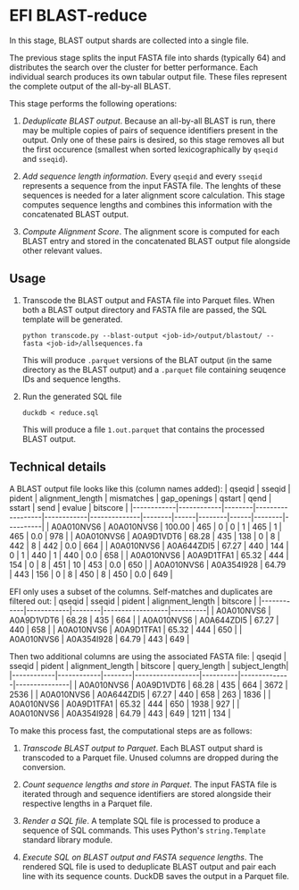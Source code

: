 # EFI BLAST-reduce
In this stage, BLAST output shards are collected into a single file. 

The previous stage splits the input FASTA file into shards (typically 64) and
distributes the search over the cluster for better performance. Each individual
search produces its own tabular output file. These files represent the complete
output of the all-by-all BLAST.

This stage performs the following operations:
1. *Deduplicate BLAST output*. Because an all-by-all BLAST is run, there may be
   multiple copies of pairs of sequence identifiers present in the output. Only
   one of these pairs is desired, so this stage removes all but the first
   occurence (smallest when sorted lexicographically by `qseqid` and `sseqid`).

2. *Add sequence length information*. Every `qseqid` and every `sseqid`
   represents a sequence from the input FASTA file. The lenghts of these
   sequences is needed for a later alignment score calculation. This stage
   computes sequence lengths and combines this information with the concatenated
   BLAST output.

3. *Compute Alignment Score*. The alignment score is computed for each BLAST
   entry and stored in the concatenated BLAST output file alongside other
   relevant values.

## Usage
1. Transcode the BLAST output and FASTA file into Parquet files. When both a
   BLAST output directory and FASTA file are passed, the SQL template will be
   generated.
   ```
   python transcode.py --blast-output <job-id>/output/blastout/ --fasta <job-id>/allsequences.fa
   ```
   This will produce `.parquet` versions of the BLAT output (in the same directory as the BLAST output) and a `.parquet` file containing seuqence IDs and sequence lengths.

2. Run the generated SQL file
   ```
   duckdb < reduce.sql
   ```
   This will produce a file `1.out.parquet` that contains the processed BLAST output.

## Technical details

A BLAST output file looks like this (column names added):
| qseqid     | sseqid     | pident | alignment_length | mismatches | gap_openings | qstart | qend | sstart | send | evalue | bitscore |
|------------|------------|--------|------------------|------------|--------------|--------|------|--------|------|--------|----------|
| A0A010NVS6 | A0A010NVS6 | 100.00 | 465              | 0          | 0            | 1      | 465  | 1      | 465  | 0.0    | 978      |
| A0A010NVS6 | A0A9D1VDT6 | 68.28  | 435              | 138        | 0            | 8      | 442  | 8      | 442  | 0.0    | 664      |
| A0A010NVS6 | A0A644ZDI5 | 67.27  | 440              | 144        | 0            | 1      | 440  | 1      | 440  | 0.0    | 658      |
| A0A010NVS6 | A0A9D1TFA1 | 65.32  | 444              | 154        | 0            | 8      | 451  | 10     | 453  | 0.0    | 650      |
| A0A010NVS6 | A0A354I928 | 64.79  | 443              | 156        | 0            | 8      | 450  | 8      | 450  | 0.0    | 649      |

EFI only uses a subset of the columns. Self-matches and duplicates are filtered out:
| qseqid     | sseqid     | pident | alignment_length | bitscore |
|------------|------------|--------|------------------|----------|
| A0A010NVS6 | A0A9D1VDT6 | 68.28  | 435              | 664      |
| A0A010NVS6 | A0A644ZDI5 | 67.27  | 440              | 658      |
| A0A010NVS6 | A0A9D1TFA1 | 65.32  | 444              | 650      |
| A0A010NVS6 | A0A354I928 | 64.79  | 443              | 649      |

Then two additional columns are using the associated FASTA file:
| qseqid     | sseqid     | pident | alignment_length | bitscore | query_length | subject_length|
|------------|------------|--------|------------------|----------|--------------|---------------|
| A0A010NVS6 | A0A9D1VDT6 | 68.28  | 435              | 664      | 3672         | 2536          |
| A0A010NVS6 | A0A644ZDI5 | 67.27  | 440              | 658      |  263         | 1836          |
| A0A010NVS6 | A0A9D1TFA1 | 65.32  | 444              | 650      | 1938         | 927           |
| A0A010NVS6 | A0A354I928 | 64.79  | 443              | 649      | 1211         | 134           |

To make this process fast, the computational steps are as follows:
1. *Transcode BLAST output to Parquet*. Each BLAST output shard is transcoded to
   a Parquet file. Unused columns are dropped during the conversion.

2. *Count sequence lengths and store in Parquet*. The input FASTA file is
   iterated through and sequence identifiers are stored alongside their
   respective lengths in a Parquet file.

3. *Render a SQL file*. A template SQL file is processed to produce a sequence
   of SQL commands. This uses Python's `string.Template` standard library
   module.

4. *Execute SQL on BLAST output and FASTA sequence lengths*. The rendered SQL
   file is used to deduplicate BLAST output and pair each line with its sequence
   counts. DuckDB saves the output in a Parquet file.